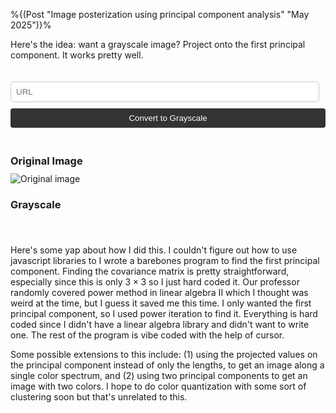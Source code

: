 %{(Post "Image posterization using principal component analysis" "May 2025")}%

Here's the idea: want a grayscale image? Project onto the first principal component.
It works pretty well.

<div class="grayscale-converter">
  <input type='text' id="url" placeholder="URL"/>
  <button onclick="load_image()">Convert to Grayscale</button>

  <div class="loading" id="loading">Processing image...</div>

  <div class="image-container">
    <h3>Original Image</h3>
    <img id="image" alt="Original image"/>
  </div>

  <div class="image-container">
    <h3>Grayscale</h3>
    <canvas id="grayscale"></canvas>
  </div>

  <canvas id="canvas" style="display: none;"></canvas>
</div>

Here's some yap about how I did this. I couldn't figure out how to use javascript libraries to I
wrote a barebones program to find the first principal component. Finding the covariance matrix
is pretty straightforward, especially since this is only $3\times3$ so I just hard coded it. Our
professor randomly covered power method in linear algebra II which I thought was weird at the time,
but I guess it saved me this time. I only wanted the first principal component, so I used power
iteration to find it. Everything is hard coded since I didn't have a linear algebra library and 
didn't want to write one. The rest of the program is vibe coded with the help of cursor.

Some possible extensions to this include: (1) using the projected values on the
principal component instead of only the lengths, to get an image along a single color spectrum, and
(2) using two principal components to get an image with two colors. I hope to do color quantization
with some sort of clustering soon but that's unrelated to this.

<style>
.grayscale-converter {
  max-width: 800px;
  margin: 0 auto;
  padding: 20px 0;
}

.grayscale-converter input[type="text"] {
  width: calc(100% - 10px);
  padding: 8px;
  margin-bottom: 10px;
  border: 1px solid #ccc;
  border-radius: 4px;
  box-sizing: border-box;
}

.grayscale-converter button {
  width: 100%;
  padding: 8px;
  background: #333;
  color: white;
  border: none;
  border-radius: 4px;
  cursor: pointer;
  margin-bottom: 20px;
}

.grayscale-converter button:hover {
  background: #444;
}

.image-container {
  margin: 20px 0;
}

.image-container h3 {
  margin-bottom: 10px;
}

.image-container img,
.image-container canvas {
  max-width: 100%;
  height: auto;
  display: block;
}

.loading {
  display: none;
  text-align: center;
  margin: 20px 0;
}

.loading.active {
  display: block;
}
</style>

<script>
const image = document.getElementById('image')
const canvas = document.getElementById('canvas')
const grayscale = document.getElementById('grayscale')
const ctx = canvas.getContext('2d')
const grayscaleCtx = grayscale.getContext('2d')

function computePCA(data) {
  const mean = [0,0,0];
  data.forEach((x) => { mean[0] += x[0]; mean[1] += x[1]; mean[2] += x[2]; });
  mean[0] /= data.length;
  mean[1] /= data.length;
  mean[2] /= data.length;

  const normalized = data.map((x) => [x[0] - mean[0], x[1] - mean[1], x[2] - mean[1]]);
  const cov = [[0,0,0],[0,0,0],[0,0,0]];

  for (let i = 0; i < data.length; i++) {
    const x = normalized[i];
    cov[0][0] += x[0] * x[0];
    cov[0][1] += x[0] * x[1];
    cov[0][2] += x[0] * x[2];
    cov[1][0] += x[1] * x[0];
    cov[1][1] += x[1] * x[1];
    cov[1][2] += x[1] * x[2];
    cov[2][0] += x[2] * x[0];
    cov[2][1] += x[2] * x[1];
    cov[2][2] += x[2] * x[2];
  }

  for (let i = 0; i < 3; i++)
    for (let j = 0; j < 3; j++)
      cov[i][j] /= data.length;

  const b = [1,1,1];
  for (let i = 0; i < 50; i++) {
    for (let j = 0; j < 3; j++)
      b[j] = cov[j][0] * b[0] + cov[j][1] * b[1] + cov[j][2] * b[2];
    const norm = Math.sqrt(b[0]*b[0] + b[1]*b[1] + b[2]*b[2]);
    for (let j = 0; j < 3; j++) b[j] /= norm;
  }

  return b
}

function process_image() {
  canvas.width = image.naturalWidth;
  canvas.height = image.naturalHeight;
  grayscale.width = image.naturalWidth;
  grayscale.height = image.naturalHeight;

  const width = canvas.width;
  const height = canvas.height;

  ctx.drawImage(image, 0, 0);
  const img = ctx.getImageData(0, 0, canvas.width, canvas.height).data;

  const data = [];
  for (let i = 0; i < height; i++) {
    for (let j = 0; j < width; j++) {
      const idx = 4 * (i * width + j);
      const r = img[idx] / 255;
      const g = img[idx + 1] / 255;
      const b = img[idx + 2] / 255;
      data.push([r, g, b]);
    }
  }

  const firstPC = computePCA(data);
  console.log('First principal component:', firstPC);

  const grayscaleData = grayscaleCtx.createImageData(width, height);
  for (let i = 0; i < height; i++) {
    for (let j = 0; j < width; j++) {
      const idx = 4 * (i * width + j);
      const r = img[idx] / 255;
      const g = img[idx + 1] / 255;
      const b = img[idx + 2] / 255;
      
      const grayValue = r * firstPC[0] + g * firstPC[1] + b * firstPC[2];
      const normalizedGray = Math.min(255, Math.max(0, Math.round(grayValue * 255)));
      
      grayscaleData.data[idx] = normalizedGray;
      grayscaleData.data[idx + 1] = normalizedGray;
      grayscaleData.data[idx + 2] = normalizedGray;
      grayscaleData.data[idx + 3] = 255;
    }
  }
  
  grayscaleCtx.putImageData(grayscaleData, 0, 0);
}

function load_image() {
  const url = document.getElementById('url').value;
  image.crossOrigin = 'anonymous';
  image.onload = process_image;
  image.src = url;
}

// Load Starry Night by default
window.onload = function() {
  const defaultImage = 'https://upload.wikimedia.org/wikipedia/commons/thumb/e/ea/Van_Gogh_-_Starry_Night_-_Google_Art_Project.jpg/1200px-Van_Gogh_-_Starry_Night_-_Google_Art_Project.jpg';
  document.getElementById('url').value = defaultImage;
  load_image();
}
</script> 